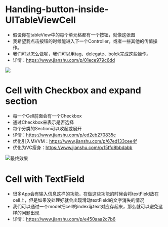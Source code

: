 # Handing-button-inside-UITableViewCell
- 假设你在tableView中的每个单元格都有一个按钮，就像这张图
- 我希望我点击按钮的时候能进入下一个Controller，或者一些其他的传值操作。
- 我们可以怎么做呢，我们可以用tag、delegate、bolck完成这些操作。
- 详情：https://www.jianshu.com/p/01ece979c6dd

![](https://upload-images.jianshu.io/upload_images/13640702-2f67d9ed96074faf.png?imageMogr2/auto-orient/strip%7CimageView2/2/w/1240)





# Cell with Checkbox and expand section
- 每一个Cell前面会有一个Checkbox
- 通过Checkbox来表示是否选择
- 每个分类的Section可以收起或展开
- 详情：https://www.jianshu.com/p/ed2eb270835c
- 优化引入MVVM：https://www.jianshu.com/p/67ed133cee4f
- 优化为VC瘦身：https://www.jianshu.com/p/15ffd8bbdabb

![最终效果](https://upload-images.jianshu.io/upload_images/13640702-c1546bad63159be1.gif?imageMogr2/auto-orient/strip)

# Cell with TextField
- 很多App会有输入信息这样的功能，在做这些功能的时候会将textField放在cell上，但是如果没处理好就会出现滑动textField的文字消失的情况
- 我们可以通过一个model把cell的index与text对应存起来，那么就可以避免这样的问题出现
- 详情：https://www.jianshu.com/p/e450aaa2c7b6
